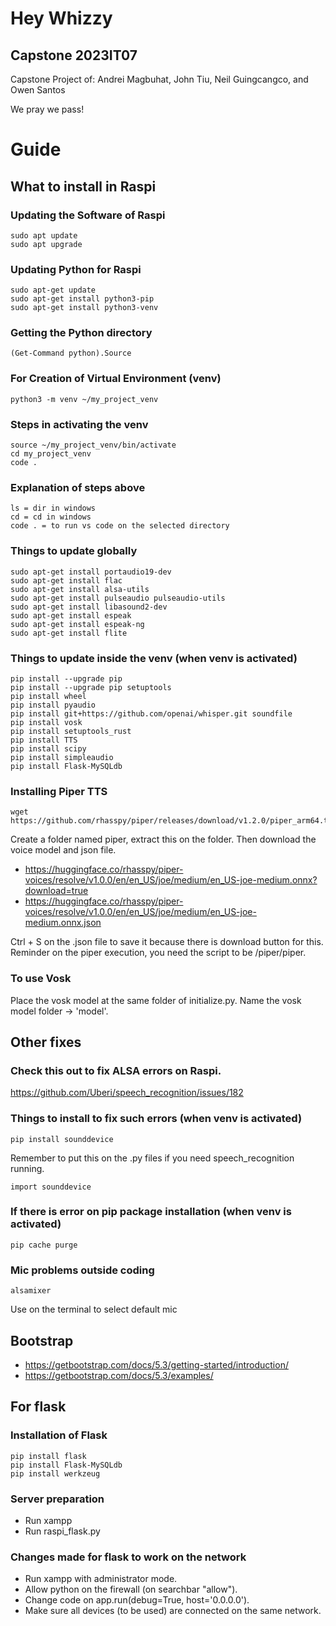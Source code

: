 # Hey Whizzy
## Capstone 2023IT07
Capstone Project of:
Andrei Magbuhat, John Tiu, Neil Guingcangco, and Owen Santos

We pray we pass!

# Guide

## What to install in Raspi

### Updating the Software of Raspi
```
sudo apt update
sudo apt upgrade
```

### Updating Python for Raspi
```
sudo apt-get update
sudo apt-get install python3-pip
sudo apt-get install python3-venv
```

### Getting the Python directory
```
(Get-Command python).Source
```

### For Creation of Virtual Environment (venv)
```
python3 -m venv ~/my_project_venv
```

### Steps in activating the venv
```
source ~/my_project_venv/bin/activate
cd my_project_venv
code . 
```

### Explanation of steps above
```
ls = dir in windows
cd = cd in windows
code . = to run vs code on the selected directory
```

### Things to update globally
```
sudo apt-get install portaudio19-dev
sudo apt-get install flac
sudo apt-get install alsa-utils
sudo apt-get install pulseaudio pulseaudio-utils
sudo apt-get install libasound2-dev
sudo apt-get install espeak
sudo apt-get install espeak-ng
sudo apt-get install flite
```

### Things to update inside the venv (when venv is activated)
```
pip install --upgrade pip
pip install --upgrade pip setuptools
pip install wheel
pip install pyaudio
pip install git+https://github.com/openai/whisper.git soundfile
pip install vosk
pip install setuptools_rust
pip install TTS
pip install scipy
pip install simpleaudio
pip install Flask-MySQLdb
```

### Installing Piper TTS
```
wget https://github.com/rhasspy/piper/releases/download/v1.2.0/piper_arm64.tar.gz
```
Create a folder named piper, extract this on the folder.
Then download the voice model and json file.
- https://huggingface.co/rhasspy/piper-voices/resolve/v1.0.0/en/en_US/joe/medium/en_US-joe-medium.onnx?download=true
- https://huggingface.co/rhasspy/piper-voices/resolve/v1.0.0/en/en_US/joe/medium/en_US-joe-medium.onnx.json

Ctrl + S on the .json file to save it because there is download button for this.
Reminder on the piper execution, you need the script to be /piper/piper.

### To use Vosk
Place the vosk model at the same folder of initialize.py.
Name the vosk model folder -> 'model'.

## Other fixes

### Check this out to fix ALSA errors on Raspi.
https://github.com/Uberi/speech_recognition/issues/182

### Things to install to fix such errors (when venv is activated)
```
pip install sounddevice
```
Remember to put this on the .py files if you need speech_recognition running.
```
import sounddevice
```

### If there is error on pip package installation (when venv is activated)
```
pip cache purge
```

### Mic problems outside coding
```
alsamixer
```
Use on the terminal to select default mic

## Bootstrap
- https://getbootstrap.com/docs/5.3/getting-started/introduction/
- https://getbootstrap.com/docs/5.3/examples/

## For flask

### Installation of Flask
```
pip install flask
pip install Flask-MySQLdb
pip install werkzeug
```

### Server preparation
- Run xampp
- Run raspi_flask.py

### Changes made for flask to work on the network

- Run xampp with administrator mode.
- Allow python on the firewall (on searchbar "allow").
- Change code on app.run(debug=True, host='0.0.0.0').
- Make sure all devices (to be used) are connected on the same network.
